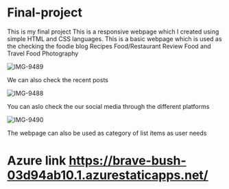 # Final-project
This is my final project
This is a responsive webpage which I created using simple HTML and CSS languages.
This is a basic webpage which is used as the checking the foodie blog
Recipes
Food/Restaurant Review
Food and Travel
Food Photography

![IMG-9489](https://user-images.githubusercontent.com/92577751/187495955-ca0316a9-db6d-4d5c-b3a3-f325c086875c.jpg)


We can also check the recent posts 

![IMG-9488](https://user-images.githubusercontent.com/92577751/187496206-46bcfb2d-a28a-46ce-a12d-29b4a2b167b1.jpg)



You can aslo check the our social media through the different platforms

![IMG-9490](https://user-images.githubusercontent.com/92577751/187496362-e8f31226-3ee0-4d39-8470-b36714131842.jpg)


The webpage can also be used as category of list items as user needs 
# Azure link https://brave-bush-03d94ab10.1.azurestaticapps.net/

